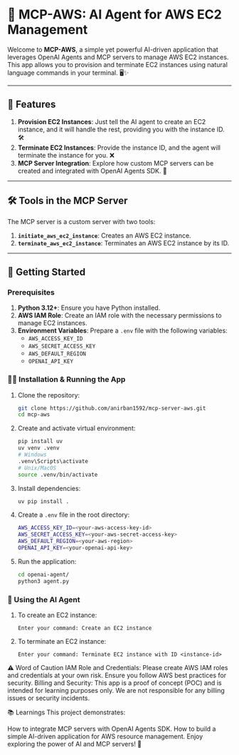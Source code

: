 # 🚀 MCP-AWS: AI Agent for AWS EC2 Management

Welcome to **MCP-AWS**, a simple yet powerful AI-driven application that leverages OpenAI Agents and MCP servers to manage AWS EC2 instances. This app allows you to provision and terminate EC2 instances using natural language commands in your terminal. 🖥️✨

---

## 🌟 Features

1. **Provision EC2 Instances**: Just tell the AI agent to create an EC2 instance, and it will handle the rest, providing you with the instance ID. 🛠️
2. **Terminate EC2 Instances**: Provide the instance ID, and the agent will terminate the instance for you. ❌
3. **MCP Server Integration**: Explore how custom MCP servers can be created and integrated with OpenAI Agents SDK. 🧩

---

## 🛠️ Tools in the MCP Server

The MCP server is a custom server with two tools:
1. **`initiate_aws_ec2_instance`**: Creates an AWS EC2 instance.
2. **`terminate_aws_ec2_instance`**: Terminates an AWS EC2 instance by its ID.

---

## 🚀 Getting Started

### Prerequisites
1. **Python 3.12+**: Ensure you have Python installed.
2. **AWS IAM Role**: Create an IAM role with the necessary permissions to manage EC2 instances.
3. **Environment Variables**: Prepare a `.env` file with the following variables:
   - `AWS_ACCESS_KEY_ID`
   - `AWS_SECRET_ACCESS_KEY`
   - `AWS_DEFAULT_REGION`
   - `OPENAI_API_KEY`

### 🏃‍♂️ Installation & Running the App

1. Clone the repository:
    ```bash
    git clone https://github.com/anirban1592/mcp-server-aws.git
    cd mcp-aws
    ```

2. Create and activate virtual environment:
    ```bash
    pip install uv
    uv venv .venv
    # Windows
    .venv\Scripts\activate
    # Unix/MacOS
    source .venv/bin/activate
    ```

3. Install dependencies:
    ```bash
    uv pip install .
    ```

4. Create a `.env` file in the root directory:
    ```bash
    AWS_ACCESS_KEY_ID=<your-aws-access-key-id>
    AWS_SECRET_ACCESS_KEY=<your-aws-secret-access-key>
    AWS_DEFAULT_REGION=<your-aws-region>
    OPENAI_API_KEY=<your-openai-api-key>
    ```

5. Run the application:
    ```bash
    cd openai-agent/
    python3 agent.py
    ```

### 💬 Using the AI Agent

1. To create an EC2 instance:
    ```
    Enter your command: Create an EC2 instance
    ```

2. To terminate an EC2 instance:
    ```
    Enter your command: Terminate EC2 instance with ID <instance-id>
    ```

⚠️ Word of Caution
IAM Role and Credentials: Please create AWS IAM roles and credentials at your own risk. Ensure you follow AWS best practices for security.
Billing and Security: This app is a proof of concept (POC) and is intended for learning purposes only. We are not responsible for any billing issues or security incidents.

📚 Learnings
This project demonstrates:

How to integrate MCP servers with OpenAI Agents SDK.
How to build a simple AI-driven application for AWS resource management.
Enjoy exploring the power of AI and MCP servers! 🌟


